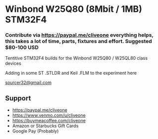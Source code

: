 # Winbond W25Q80 (8Mbit / 1MB) STM32F4
### Contribute via   https://paypal.me/cliveone  everything helps, this takes a lot of time, parts, fixtures and effort. Suggested $80-100 USD

Tentitive STM32F4 builds for the Winbond W25Q80 / W25QL80 class devices

Adding in some ST .STLDR and Keil .FLM to the experiment here

 sourcer32@gmail.com
 
##  Support
 
  *  https://paypal.me/cliveone
  *  https://www.venmo.com/u/cliveone
  *  https://buymeacoffee.com/cliveone
  *  Amazon or Starbucks Gift Cards
  *  Google Pay (Probably)
